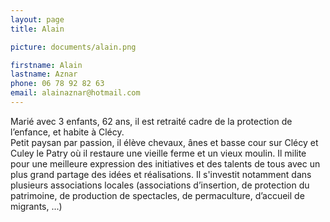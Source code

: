 ```yaml
---
layout: page
title: Alain

picture: documents/alain.png

firstname: Alain
lastname: Aznar
phone: 06 78 92 82 63
email: alainaznar@hotmail.com
---
```


   Marié avec 3 enfants, 62 ans, il est retraité cadre de la protection de l’enfance, et habite à Clécy.  
   Petit paysan par passion, il élève chevaux, ânes et basse cour sur Clécy et Culey le Patry où il restaure une vieille ferme et un vieux moulin.
   Il milite pour une meilleure expression des initiatives et des talents de tous avec un plus grand partage des idées et réalisations. Il s'investit notamment dans plusieurs associations locales (associations d’insertion, de protection du patrimoine, de production de spectacles, de permaculture, d’accueil de migrants, ...)
